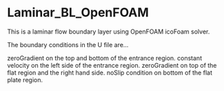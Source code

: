# Laminar_BL_OpenFOAM
This is a laminar flow boundary layer using OpenFOAM icoFoam solver.

The boundary conditions in the U file are...

zeroGradient on the top and bottom of the entrance region.
constant velocity on the left side of the entrance region.
zeroGradient on top of the flat region and the right hand side.
noSlip condition on bottom of the flat plate region.



